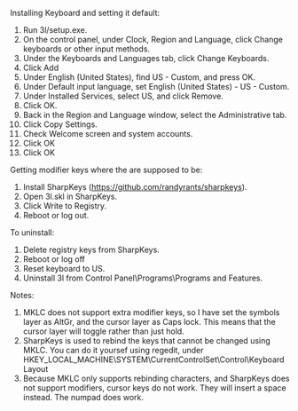 Installing Keyboard and setting it default:
1.  Run 3l/setup.exe.
2.  On the control panel, under Clock, Region and Language, click Change keyboards or other input methods.
3.  Under the Keyboards and Languages tab, click Change Keyboards.
4.  Click Add
5.  Under English (United States), find US - Custom, and press OK.
6.  Under Default input language, set English (United States) - US - Custom.
7.  Under Installed Services, select US, and click Remove.
8.  Click OK.
9.  Back in the Region and Language window, select the Administrative tab.
10. Click Copy Settings.
11. Check Welcome screen and system accounts.
12. Click OK
13. Click OK

Getting modifier keys where the are supposed to be:
1. Install SharpKeys (https://github.com/randyrants/sharpkeys).
2. Open 3l.skl in SharpKeys.
3. Click Write to Registry.
4. Reboot or log out.

To uninstall:
1. Delete registry keys from SharpKeys.
2. Reboot or log off
3. Reset keyboard to US.
4. Uninstall 3l from Control Panel\Programs\Programs and Features.

Notes:
1. MKLC does not support extra modifier keys, so I have set the symbols layer as AltGr, and the cursor layer as Caps lock. This means that the cursor layer will toggle rather than just hold.
2. SharpKeys is used to rebind the keys that cannot be changed using MKLC. You can do it yoursef using regedit, under HKEY_LOCAL_MACHINE\SYSTEM\CurrentControlSet\Control\Keyboard Layout
3. Because MKLC only supports rebinding characters, and SharpKeys does not support modifiers, cursor keys do not work. They will insert a space instead. The numpad does work.
